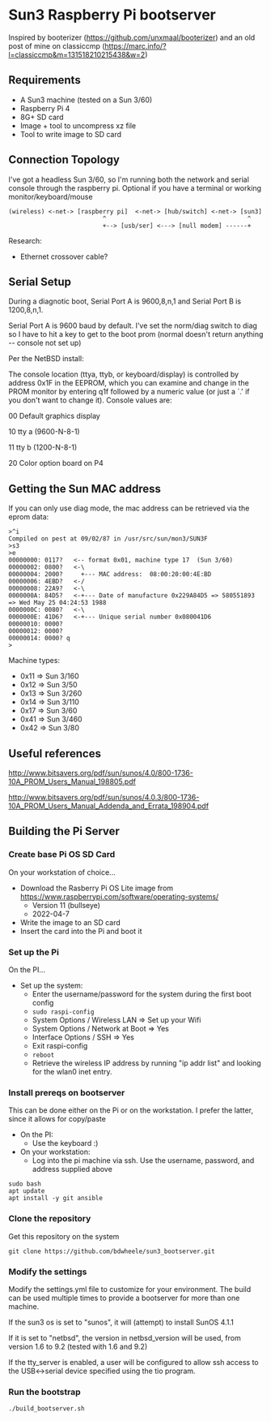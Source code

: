 # Sun3 Raspberry Pi bootserver 

Inspired by booterizer (https://github.com/unxmaal/booterizer) and an old post of mine on classiccmp (https://marc.info/?l=classiccmp&m=131518210215438&w=2)

## Requirements

* A Sun3 machine (tested on a Sun 3/60)
* Raspberry Pi 4
* 8G+ SD card
* Image + tool to uncompress xz file
* Tool to write image to SD card


## Connection Topology 

I've got a headless Sun 3/60, so I'm running both the network and serial console
through the raspberry pi.  Optional if you have a terminal or working monitor/keyboard/mouse
````
(wireless) <-net-> [raspberry pi]  <-net-> [hub/switch] <-net-> [sun3]
                          ^                                       ^
                          +--> [usb/ser] <---> [null modem] ------+
````

Research:
* Ethernet crossover cable?

## Serial Setup

During a diagnotic boot, Serial Port A is 9600,8,n,1 and Serial Port B is 1200,8,n,1.


Serial Port A is 9600 baud by default.  I've set the norm/diag switch to diag so I have to hit a key to get to the boot prom (normal doesn't return anything -- console not set up)

Per the NetBSD install:

 The console location (ttya, ttyb, or keyboard/display) is controlled by address 0x1F in the EEPROM, which you can examine and change in the PROM monitor by entering q1f followed by a numeric value (or just a `.' if you don't want to change it). Console values are:

00    Default graphics display

10    tty a (9600-N-8-1)

11    tty b (1200-N-8-1)

20    Color option board on P4 



## Getting the Sun MAC address

If you can only use diag mode, the mac address can be retrieved via the eprom data:
```
>^i
Compiled on pest at 09/02/87 in /usr/src/sun/mon3/SUN3F
>s3
>e
00000000: 0117?   <-- format 0x01, machine type 17  (Sun 3/60)
00000002: 0800?   <-\
00000004: 2000?     +--- MAC address:  08:00:20:00:4E:BD
00000006: 4EBD?   <-/
00000008: 22A9?   <-\
0000000A: 84D5?   <-+--- Date of manufacture 0x229A84D5 => 580551893 => Wed May 25 04:24:53 1988
0000000C: 0080?   <-\
0000000E: 41D6?   <-+--- Unique serial number 0x080041D6
00000010: 0000? 
00000012: 0000? 
00000014: 0000? q
>
```

Machine types:
* 0x11 => Sun 3/160
* 0x12 => Sun 3/50
* 0x13 => Sun 3/260
* 0x14 => Sun 3/110
* 0x17 => Sun 3/60
* 0x41 => Sun 3/460
* 0x42 => Sun 3/80




## Useful references

http://www.bitsavers.org/pdf/sun/sunos/4.0/800-1736-10A_PROM_Users_Manual_198805.pdf

http://www.bitsavers.org/pdf/sun/sunos/4.0.3/800-1736-10A_PROM_Users_Manual_Addenda_and_Errata_198904.pdf




## Building the Pi Server

### Create base Pi OS SD Card

On your workstation of choice... 

* Download the Rasberry Pi OS Lite image from https://www.raspberrypi.com/software/operating-systems/
    * Version 11 (bullseye)
    * 2022-04-7
* Write the image to an SD card
* Insert the card into the Pi and boot it

### Set up the Pi 

On the PI...

* Set up the system:
    * Enter the username/password for the system during the first boot config
    * `sudo raspi-config`
    * System Options / Wireless LAN => Set up your Wifi
    * System Options / Network at Boot => Yes
    * Interface Options / SSH  =>  Yes
    * Exit raspi-config
    * `reboot`
    * Retrieve the wireless IP address by running "ip addr list" and looking for the wlan0 inet entry.

### Install prereqs on bootserver
This can be done either on the Pi or on the workstation.  I prefer the 
latter, since it allows for copy/paste  

* On the PI:
    * Use the keyboard :)
* On your workstation:
    * Log into the pi machine via ssh.  Use the username, password, and address supplied above

````
sudo bash
apt update
apt install -y git ansible 
````

### Clone the repository
Get this repository on the system
```
git clone https://github.com/bdwheele/sun3_bootserver.git
```

### Modify the settings
Modify the settings.yml file to customize for your environment.  The build can
be used multiple times to provide a bootserver for more than one machine.

If the sun3 os is set to "sunos", it will (attempt) to install SunOS 4.1.1

If it is set to "netbsd", the version in netbsd_version will be used, from 
version 1.6 to 9.2  (tested with 1.6 and 9.2)

If the tty_server is enabled, a user will be configured to allow ssh access to
the USB<->serial device specified using the tio program.

### Run the bootstrap

```
./build_bootserver.sh
```